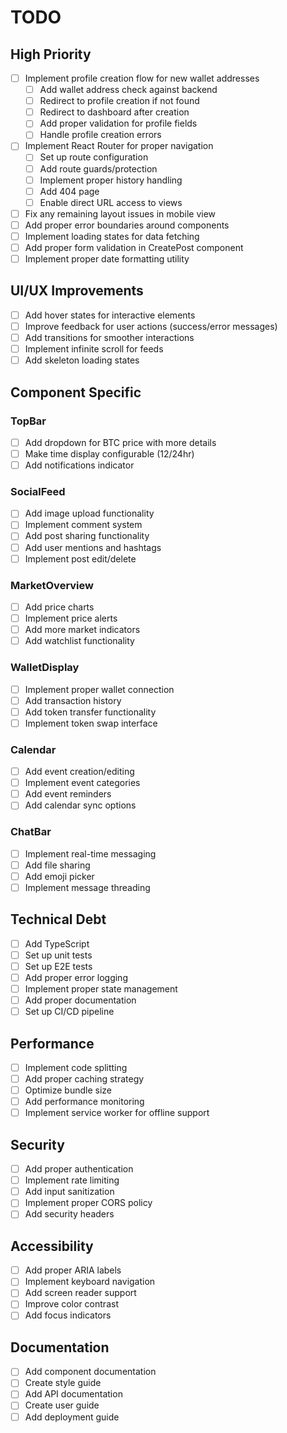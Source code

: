 # TODO

## High Priority
- [ ] Implement profile creation flow for new wallet addresses
  - [ ] Add wallet address check against backend
  - [ ] Redirect to profile creation if not found
  - [ ] Redirect to dashboard after creation
  - [ ] Add proper validation for profile fields
  - [ ] Handle profile creation errors

- [ ] Implement React Router for proper navigation
  - [ ] Set up route configuration
  - [ ] Add route guards/protection
  - [ ] Implement proper history handling
  - [ ] Add 404 page
  - [ ] Enable direct URL access to views
- [ ] Fix any remaining layout issues in mobile view
- [ ] Add proper error boundaries around components
- [ ] Implement loading states for data fetching
- [ ] Add proper form validation in CreatePost component
- [ ] Implement proper date formatting utility

## UI/UX Improvements
- [ ] Add hover states for interactive elements
- [ ] Improve feedback for user actions (success/error messages)
- [ ] Add transitions for smoother interactions
- [ ] Implement infinite scroll for feeds
- [ ] Add skeleton loading states

## Component Specific

### TopBar
- [ ] Add dropdown for BTC price with more details
- [ ] Make time display configurable (12/24hr)
- [ ] Add notifications indicator

### SocialFeed
- [ ] Add image upload functionality
- [ ] Implement comment system
- [ ] Add post sharing functionality
- [ ] Add user mentions and hashtags
- [ ] Implement post edit/delete

### MarketOverview
- [ ] Add price charts
- [ ] Implement price alerts
- [ ] Add more market indicators
- [ ] Add watchlist functionality

### WalletDisplay
- [ ] Implement proper wallet connection
- [ ] Add transaction history
- [ ] Add token transfer functionality
- [ ] Implement token swap interface

### Calendar
- [ ] Add event creation/editing
- [ ] Implement event categories
- [ ] Add event reminders
- [ ] Add calendar sync options

### ChatBar
- [ ] Implement real-time messaging
- [ ] Add file sharing
- [ ] Add emoji picker
- [ ] Implement message threading

## Technical Debt
- [ ] Add TypeScript
- [ ] Set up unit tests
- [ ] Set up E2E tests
- [ ] Add proper error logging
- [ ] Implement proper state management
- [ ] Add proper documentation
- [ ] Set up CI/CD pipeline

## Performance
- [ ] Implement code splitting
- [ ] Add proper caching strategy
- [ ] Optimize bundle size
- [ ] Add performance monitoring
- [ ] Implement service worker for offline support

## Security
- [ ] Add proper authentication
- [ ] Implement rate limiting
- [ ] Add input sanitization
- [ ] Implement proper CORS policy
- [ ] Add security headers

## Accessibility
- [ ] Add proper ARIA labels
- [ ] Implement keyboard navigation
- [ ] Add screen reader support
- [ ] Improve color contrast
- [ ] Add focus indicators

## Documentation
- [ ] Add component documentation
- [ ] Create style guide
- [ ] Add API documentation
- [ ] Create user guide
- [ ] Add deployment guide
